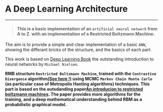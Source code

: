 # A Deep Learning Architecture

-----



>#### This is a basic implementation of an `artificial neural network` from A to Z. with an implementation of a Restricted Boltzmann Machine.


The aim is to provide a simple and clear implementation of a basic `ANN`, showing the differant bricks of the structure, and the basics of each part.

This work is based on <a href="http://neuralnetworksanddeeplearning.com/">Deep Learning Book</a> the outstanding introduction to neural networks by `Michael Nielsen`.

**RMB structure `Restricted Boltzmann Machine`, trained with the `Contrastive Divergence` algorithm<a href="http://www.robots.ox.ac.uk/~ojw/files/NotesOnCD.pdf">(See here !)</a> using MCMC `Markov Chain Monte Carlo` (as particular case of Metropolis Hasting algorithms) techniques. This part is based on the outsdanding paper<a href="http://cms.dm.uba.ar/academico/materias/1ercuat2018/probabilidades_y_estadistica_C/5a89b5075af5cbef5becaf419457cdd77cc9.pdf">An introducion to restricted boltzmann machines</a>. The paper provides more algorithms for the training, and a deep mathematical understanding behind RBM as a probabilistic graphical model.**



